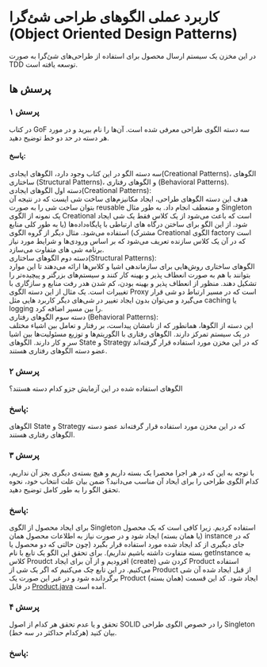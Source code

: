 # کاربرد عملی الگوهای طراحی شئ‌گرا (Object Oriented Design Patterns) 
در این مخزن یک سیستم ارسال محصول برای استفاده از طراحی‌های شئ‌گرا به صورت TDD توسعه یافته است.

##  پرسش ها
### پرسش ۱
در کتاب GoF سه دسته الگوی طراحی معرفی شده است. آن‌ها را نام ببرید و در مورد هر دسته در حد دو خط توضیح دهید.
#### پاسخ:
سه دسته الگو در این کتاب وجود دارد، الگوهای ایجادی(Creational Patterns)، الگو‌های ساختاری (Structural Patterns)، و الگو‌های رفتاری (Behavioral Patterns).
<br/>
دسته اول الگوهای ایجادی(Creational Patterns):
<br/>
هدف این دسته الگو‌های طراحی‌، ایجاد مکانیزم‌های ساخت شی ایست که در نتیجه آن بتوان ساخت شی را به صورت reusable و منعطف انجام داد. به طور مثال Singleton یک نمونه از الگوی Creational  است که باعث می‌شود از یک کلاس فقط یک شی ایجاد شود. از این الگو برای ساختن درگاه های ارتباطی با پایگاه‌داده‌ها (یا به طور کلی منابع مشترک) استفاده می‌شود. مثال دیگر از گروه الگوی Creational الگوی factory است که در آن یک کلاس سازنده تعریف می‌شود که بر اساس ورودی‌ها و شرایط مورد نیاز برنامه شی های متفاوت می‌سازد. 
<br/>
دسته دوم الگوهای ساختاری(Structural Patterns):
<br/>
الگوهای ساختاری روش‌هایی برای سازماندهی اشیا و کلاس‌ها ارائه می‌دهند تا این موارد بتوانند با هم به صورت انعطاف پذیر و بهینه کار کنند و سیستم‌های بزرگتر و پیچیده‌تر را تشکیل دهند. منظور از انعطاف پذیر و بهینه بودن، کم شدن هدر رفت منابع و سازگاری با تغییرات است. یک مثال از این دسته الگوی Proxy است که در مسیر ارتباط دو شی قرار می‌گیرد و می‌توان بدون ایجاد تغییر در شی‌های دیگر کاربرد هایی مثل caching یا logging را بین مسیر اضافه کرد.
<br/>
دسته سوم الگوهای رفتاری (Behavioral Patterns):
<br/>
این دسته از الگو‌ها، همانطور که از نامشان پیداست، بر رفتار و تعامل بین اشیاء مختلف در یک سیستم تمرکز دارند. الگو‌های رفتاری با الگوریتم‌ها و توزیع مسئولیت‌ها بین اشیا سر و کار دارند. الگو‌های State و Strategy که در این مخزن مورد استفاده قرار گرفته‌اند عضو دسته الگو‌های رفتاری هستند. 


### پرسش ۲
الگوهای استفاده شده در این آزمایش جزو کدام دسته هستند؟

### پاسخ:
الگو‌های State و Strategy که در این مخزن مورد استفاده قرار گرفته‌اند عضو دسته الگو‌های رفتاری هستند. 

### پرسش ۳
با توجه به این که در هر اجرا محصرا یک بسته داریم و هیچ بسته‌ی دیگری بجز آن نداریم، کدام الگوی طراحی را برای ایحاد آن مناسب می‌دانید؟ ضمن بیان علت انتخاب خود، نحوه تحقق الگو را به طور کامل توضیح دهید.
### پاسخ:
برای ایجاد محصول از الگوی Singleton استفاده کردیم. زیرا کافی است که یک محصول (یا همان بسته) ایجاد شود و در صورت نیاز به اطلاعات محصول همان instance که در جای دیگیری از کد ایجاد شده مورد استفاده قرار بگیرد (چون حالتی که دو محصول یا بسته متفاوت داشته باشیم نداریم). برای تحقق این الگو یک تابع با نام getInstance به کلاس Proudct افزودیم و از آن برای ایجاد (create) کردن شی Product استفاده می‌کنیم. در این تابع چک می‌کنیم که اگر یک شی از Product از قبل ایجاد شده آن شی برگردانده شود و در غیر این صورت یک Product (همان بسته) ایجاد شود. کد این قسمت در فایل [Product.java](./src/Product.java) آمده است.

### پرسش ۴
تحقق و یا عدم تحقق هر کدام از اصول SOLID را در خصوص الگوی طراحی Singleton بیان کنید (هرکدام حداکثر در سه خط).
### پاسخ:

